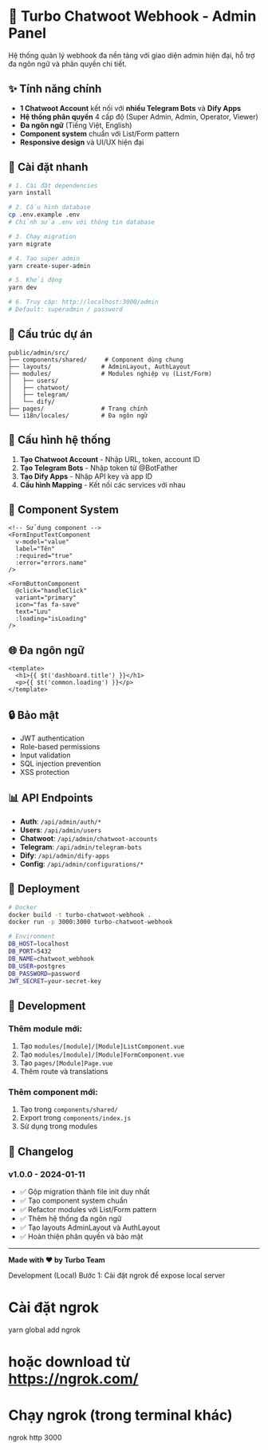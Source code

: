 # 🚀 Turbo Chatwoot Webhook - Admin Panel

Hệ thống quản lý webhook đa nền tảng với giao diện admin hiện đại, hỗ trợ đa ngôn ngữ và phân quyền chi tiết.

## ✨ Tính năng chính

- **1 Chatwoot Account** kết nối với **nhiều Telegram Bots** và **Dify Apps**
- **Hệ thống phân quyền** 4 cấp độ (Super Admin, Admin, Operator, Viewer)
- **Đa ngôn ngữ** (Tiếng Việt, English)
- **Component system** chuẩn với List/Form pattern
- **Responsive design** và UI/UX hiện đại

## 🚀 Cài đặt nhanh

```bash
# 1. Cài đặt dependencies
yarn install

# 2. Cấu hình database
cp .env.example .env
# Chỉnh sửa .env với thông tin database

# 3. Chạy migration
yarn migrate

# 4. Tạo super admin
yarn create-super-admin

# 5. Khởi động
yarn dev

# 6. Truy cập: http://localhost:3000/admin
# Default: superadmin / password
```

## 📁 Cấu trúc dự án

```
public/admin/src/
├── components/shared/     # Component dùng chung
├── layouts/              # AdminLayout, AuthLayout
├── modules/              # Modules nghiệp vụ (List/Form)
│   ├── users/
│   ├── chatwoot/
│   ├── telegram/
│   └── dify/
├── pages/                # Trang chính
└── i18n/locales/         # Đa ngôn ngữ
```

## 🔧 Cấu hình hệ thống

1. **Tạo Chatwoot Account** - Nhập URL, token, account ID
2. **Tạo Telegram Bots** - Nhập token từ @BotFather
3. **Tạo Dify Apps** - Nhập API key và app ID
4. **Cấu hình Mapping** - Kết nối các services với nhau

## 🎨 Component System

```vue
<!-- Sử dụng component -->
<FormInputTextComponent
  v-model="value"
  label="Tên"
  :required="true"
  :error="errors.name"
/>

<FormButtonComponent
  @click="handleClick"
  variant="primary"
  icon="fas fa-save"
  text="Lưu"
  :loading="isLoading"
/>
```

## 🌐 Đa ngôn ngữ

```vue
<template>
  <h1>{{ $t('dashboard.title') }}</h1>
  <p>{{ $t('common.loading') }}</p>
</template>
```

## 🔒 Bảo mật

- JWT authentication
- Role-based permissions
- Input validation
- SQL injection prevention
- XSS protection

## 📊 API Endpoints

- **Auth**: `/api/admin/auth/*`
- **Users**: `/api/admin/users`
- **Chatwoot**: `/api/admin/chatwoot-accounts`
- **Telegram**: `/api/admin/telegram-bots`
- **Dify**: `/api/admin/dify-apps`
- **Config**: `/api/admin/configurations/*`

## 🚀 Deployment

```bash
# Docker
docker build -t turbo-chatwoot-webhook .
docker run -p 3000:3000 turbo-chatwoot-webhook

# Environment
DB_HOST=localhost
DB_PORT=5432
DB_NAME=chatwoot_webhook
DB_USER=postgres
DB_PASSWORD=password
JWT_SECRET=your-secret-key
```

## 🎯 Development

### Thêm module mới:
1. Tạo `modules/[module]/[Module]ListComponent.vue`
2. Tạo `modules/[module]/[Module]FormComponent.vue`
3. Tạo `pages/[Module]Page.vue`
4. Thêm route và translations

### Thêm component mới:
1. Tạo trong `components/shared/`
2. Export trong `components/index.js`
3. Sử dụng trong modules

## 📝 Changelog

### v1.0.0 - 2024-01-11
- ✅ Gộp migration thành file init duy nhất
- ✅ Tạo component system chuẩn
- ✅ Refactor modules với List/Form pattern
- ✅ Thêm hệ thống đa ngôn ngữ
- ✅ Tạo layouts AdminLayout và AuthLayout
- ✅ Hoàn thiện phân quyền và bảo mật

---

**Made with ❤️ by Turbo Team**

Development (Local)
Bước 1: Cài đặt ngrok để expose local server

# Cài đặt ngrok
yarn global add ngrok
# hoặc download từ https://ngrok.com/

# Chạy ngrok (trong terminal khác)
ngrok http 3000